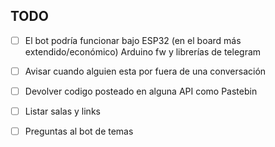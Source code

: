 ## TODO

-[ ] El bot podría funcionar bajo ESP32 (en el board más extendido/económico) Arduino fw y librerías de telegram
-[ ] Avisar cuando alguien esta por fuera de una conversación
-[ ] Devolver codigo posteado en alguna API como Pastebin
-[ ] Listar salas y links
-[ ] Preguntas al bot de temas 


